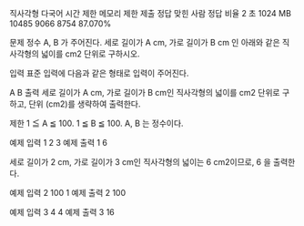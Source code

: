 직사각형 다국어
시간 제한	메모리 제한	제출	정답	맞힌 사람	정답 비율
2 초	1024 MB	10485	9066	8754	87.070%

문제
정수 A, B 가 주어진다. 세로 길이가 A cm, 가로 길이가 B cm 인 아래와 같은 직사각형의 넓이를 cm2 단위로 구하시오.



입력
표준 입력에 다음과 같은 형태로 입력이 주어진다.

A
B
출력
세로 길이가 A cm, 가로 길이가 B cm인 직사각형의 넓이를 cm2 단위로 구하고, 단위 (cm2)를 생략하여 출력한다.

제한
1 ≦ A ≦ 100.
1 ≦ B ≦ 100.
A, B 는 정수이다.

예제 입력 1 
2
3
예제 출력 1 
6

세로 길이가 2 cm, 가로 길이가 3 cm인 직사각형의 넓이는 6 cm2이므로, 6 을 출력한다.

예제 입력 2 
100
1
예제 출력 2 
100

예제 입력 3 
4
4
예제 출력 3 
16